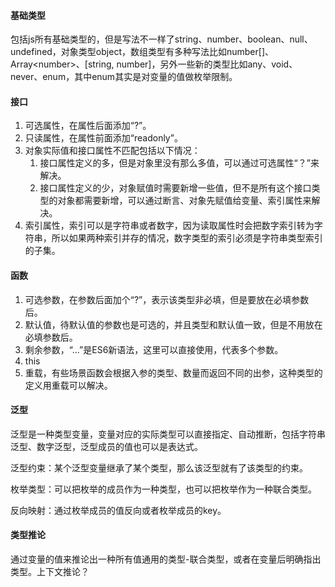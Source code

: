 #### 基础类型

包括js所有基础类型的，但是写法不一样了string、number、boolean、null、undefined，对象类型object，数组类型有多种写法比如number[]、Array<number\>、[string, number]，另外一些新的类型比如any、void、never、enum，其中enum其实是对变量的值做枚举限制。

#### 接口

1. 可选属性，在属性后面添加“?”。
2. 只读属性，在属性前面添加“readonly”。
3. 对象实际值和接口属性不匹配包括以下情况：
   1. 接口属性定义的多，但是对象里没有那么多值，可以通过可选属性“？”来解决。
   2. 接口属性定义的少，对象赋值时需要新增一些值，但不是所有这个接口类型的对象都需要新增，可以通过断言、对象先赋值给变量、索引属性来解决。
4. 索引属性，索引可以是字符串或者数字，因为读取属性时会把数字索引转为字符串，所以如果两种索引并存的情况，数字类型的索引必须是字符串类型索引的子集。

#### 函数

1. 可选参数，在参数后面加个“?”，表示该类型非必填，但是要放在必填参数后。
2. 默认值，待默认值的参数也是可选的，并且类型和默认值一致，但是不用放在必填参数后。
3. 剩余参数，“...”是ES6新语法，这里可以直接使用，代表多个参数。
4. this
5. 重载，有些场景函数会根据入参的类型、数量而返回不同的出参，这种类型的定义用重载可以解决。

#### 泛型

泛型是一种类型变量，变量对应的实际类型可以直接指定、自动推断，包括字符串泛型、数字泛型，泛型成员的值也可以是表达式。

泛型约束：某个泛型变量继承了某个类型，那么该泛型就有了该类型的约束。

枚举类型：可以把枚举的成员作为一种类型，也可以把枚举作为一种联合类型。

反向映射：通过枚举成员的值反向或者枚举成员的key。

#### 类型推论

通过变量的值来推论出一种所有值通用的类型-联合类型，或者在变量后明确指出类型。上下文推论？